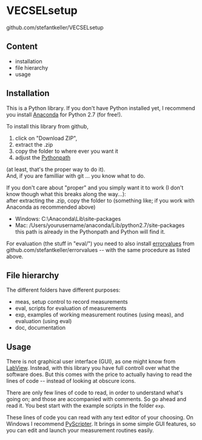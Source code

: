 VECSELsetup
==========

github.com/stefantkeller/VECSELsetup

Content
------

  * installation
  * file hierarchy
  * usage

Installation
-----------

This is a Python library.
If you don't have Python installed yet,
I recommend you install [Anaconda](http://continuum.io/downloads)
for Python 2.7 (for free!).

To install this library
from github,
  1. click on "Download ZIP",
  2. extract the .zip
  3. copy the folder to where ever you want it
  4. adjust the [Pythonpath](http://lmgtfy.com/?q=how+to+adjust+pythonpath)

(at least, that's the proper way to do it).  
And, if you are familliar with git ... you know what to do.

If you don't care about "proper"
and you simply want it to work
(I don't know though what this breaks along the way...):  
after extracting the .zip,
copy the folder to (something like; if you work with Anaconda as recommended above)
  * Windows: C:\Anaconda\Lib\site-packages
  * Mac: /Users/yourusername/anaconda/Lib/python2.7/site-packages  
this path is already in the Pythonpath
and Python will find it.


For evaluation (the stuff in "eval/") you need to also install
[errorvalues](https://github.com/stefantkeller/errorvalues)
from github.com/stefantkeller/errorvalues --
with the same procedure as listed above.


File hierarchy
------------

The different folders have different purposes:
  * meas, setup control to record measurements
  * eval, scripts for evaluation of measurements
  * exp, examples of working measurement routines (using meas), and evaluation (using eval)
  * doc, documentation


Usage
----

There is not graphical user interface (GUI),
as one might know from [LabView](http://www.ni.com/labview).
Instead, with this library
you have full controll over
what the software does.
But this comes with the price
to actually having to read the lines of code --
instead of looking at obscure icons.

There are only few lines of code
to read,
in order to understand what's going on;
and those are accompanied with comments.
So go ahead and read it.
You best start with the example scripts in the folder `exp`.

These lines of code
you can read with any text editor
of your choosing.
On Windows I recommend [PyScripter](https://code.google.com/p/pyscripter/).
It brings in some simple GUI features,
so you can edit and launch your measurement routines easily.
